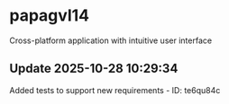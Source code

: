 # papagvl14
Cross-platform application with intuitive user interface

## Update 2025-10-28 10:29:34
Added tests to support new requirements - ID: te6qu84c

